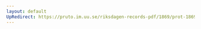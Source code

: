 ```yaml
---
layout: default
UpRedirect: https://pruto.im.uu.se/riksdagen-records-pdf/1869/prot-1869--ak--125/prot-1869--ak--125_011.pdf
---
```

